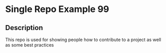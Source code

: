 # Single Repo Example 99

## Description
This repo is used for showing people how to contribute to a project as well as some best practices
